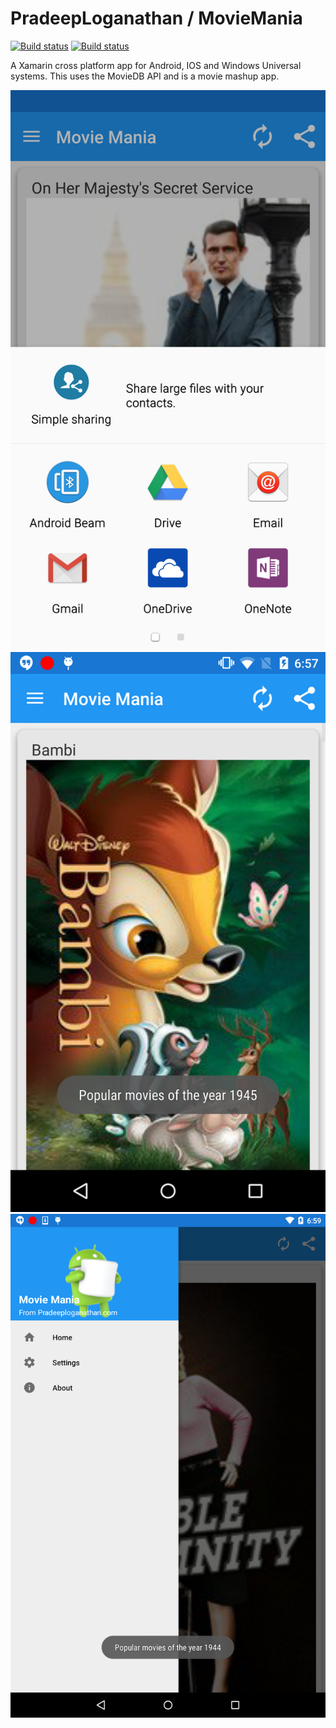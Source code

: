 # PradeepLoganathan / MovieMania

[![Build status](https://ci.appveyor.com/api/projects/status/dhtss7nkrph5efl2?svg=true&retina=true)](https://ci.appveyor.com/project/PradeepLoganathan/moviemania)
[![Build status](https://ci.appveyor.com/api/projects/status/dhtss7nkrph5efl2?svg=true&retina=true&passingText=master%20-%20OK)](https://ci.appveyor.com/project/PradeepLoganathan/moviemania)

A Xamarin cross platform app for Android, IOS and Windows Universal systems. This uses the MovieDB API and is a movie mashup app.

![ScreenShot](https://github.com/PradeepLoganathan/MovieMania/blob/master/59cd566b.png)
![ScreenShot](https://github.com/PradeepLoganathan/MovieMania/blob/master/898d0ca1.png)
![ScreenShot](https://github.com/PradeepLoganathan/MovieMania/blob/master/b89cd1ed.png )


